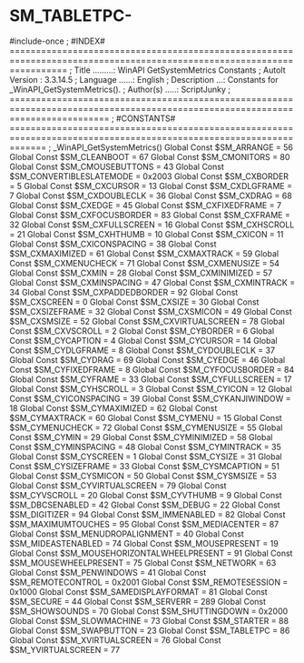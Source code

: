 # SM_TABLETPC-
#include-once  ; #INDEX# ======================================================================================================================= ; Title .........: WinAPI GetSystemMetrics Constants ; AutoIt Version : 3.3.14.5 ; Language ......: English ; Description ...: Constants for _WinAPI_GetSystemMetrics(). ; Author(s) .....: ScriptJunky ; ===============================================================================================================================  ; #CONSTANTS# =================================================================================================================== ; _WinAPI_GetSystemMetrics()  Global Const $SM_ARRANGE = 56 Global Const $SM_CLEANBOOT = 67 Global Const $SM_CMONITORS = 80 Global Const $SM_CMOUSEBUTTONS = 43 Global Const $SM_CONVERTIBLESLATEMODE = 0x2003 Global Const $SM_CXBORDER = 5 Global Const $SM_CXCURSOR = 13 Global Const $SM_CXDLGFRAME = 7 Global Const $SM_CXDOUBLECLK = 36 Global Const $SM_CXDRAG = 68 Global Const $SM_CXEDGE = 45 Global Const $SM_CXFIXEDFRAME = 7 Global Const $SM_CXFOCUSBORDER = 83 Global Const $SM_CXFRAME = 32 Global Const $SM_CXFULLSCREEN = 16 Global Const $SM_CXHSCROLL = 21 Global Const $SM_CXHTHUMB = 10 Global Const $SM_CXICON = 11 Global Const $SM_CXICONSPACING = 38 Global Const $SM_CXMAXIMIZED = 61 Global Const $SM_CXMAXTRACK = 59 Global Const $SM_CXMENUCHECK = 71 Global Const $SM_CXMENUSIZE = 54 Global Const $SM_CXMIN = 28 Global Const $SM_CXMINIMIZED = 57 Global Const $SM_CXMINSPACING = 47 Global Const $SM_CXMINTRACK = 34 Global Const $SM_CXPADDEDBORDER = 92 Global Const $SM_CXSCREEN = 0 Global Const $SM_CXSIZE = 30 Global Const $SM_CXSIZEFRAME = 32 Global Const $SM_CXSMICON = 49 Global Const $SM_CXSMSIZE = 52 Global Const $SM_CXVIRTUALSCREEN = 78 Global Const $SM_CXVSCROLL = 2 Global Const $SM_CYBORDER = 6 Global Const $SM_CYCAPTION = 4 Global Const $SM_CYCURSOR = 14 Global Const $SM_CYDLGFRAME = 8 Global Const $SM_CYDOUBLECLK = 37 Global Const $SM_CYDRAG = 69 Global Const $SM_CYEDGE = 46 Global Const $SM_CYFIXEDFRAME = 8 Global Const $SM_CYFOCUSBORDER = 84 Global Const $SM_CYFRAME = 33 Global Const $SM_CYFULLSCREEN = 17 Global Const $SM_CYHSCROLL = 3 Global Const $SM_CYICON = 12 Global Const $SM_CYICONSPACING = 39 Global Const $SM_CYKANJIWINDOW = 18 Global Const $SM_CYMAXIMIZED = 62 Global Const $SM_CYMAXTRACK = 60 Global Const $SM_CYMENU = 15 Global Const $SM_CYMENUCHECK = 72 Global Const $SM_CYMENUSIZE = 55 Global Const $SM_CYMIN = 29 Global Const $SM_CYMINIMIZED = 58 Global Const $SM_CYMINSPACING = 48 Global Const $SM_CYMINTRACK = 35 Global Const $SM_CYSCREEN = 1 Global Const $SM_CYSIZE = 31 Global Const $SM_CYSIZEFRAME = 33 Global Const $SM_CYSMCAPTION = 51 Global Const $SM_CYSMICON = 50 Global Const $SM_CYSMSIZE = 53 Global Const $SM_CYVIRTUALSCREEN = 79 Global Const $SM_CYVSCROLL = 20 Global Const $SM_CYVTHUMB = 9 Global Const $SM_DBCSENABLED = 42 Global Const $SM_DEBUG = 22 Global Const $SM_DIGITIZER = 94 Global Const $SM_IMMENABLED = 82 Global Const $SM_MAXIMUMTOUCHES = 95 Global Const $SM_MEDIACENTER = 87 Global Const $SM_MENUDROPALIGNMENT = 40 Global Const $SM_MIDEASTENABLED = 74 Global Const $SM_MOUSEPRESENT = 19 Global Const $SM_MOUSEHORIZONTALWHEELPRESENT = 91 Global Const $SM_MOUSEWHEELPRESENT = 75 Global Const $SM_NETWORK = 63 Global Const $SM_PENWINDOWS = 41 Global Const $SM_REMOTECONTROL = 0x2001 Global Const $SM_REMOTESESSION = 0x1000 Global Const $SM_SAMEDISPLAYFORMAT = 81 Global Const $SM_SECURE = 44 Global Const $SM_SERVERR = 289 Global Const $SM_SHOWSOUNDS = 70 Global Const $SM_SHUTTINGDOWN = 0x2000 Global Const $SM_SLOWMACHINE = 73 Global Const $SM_STARTER = 88 Global Const $SM_SWAPBUTTON = 23 Global Const $SM_TABLETPC = 86 Global Const $SM_XVIRTUALSCREEN = 76 Global Const $SM_YVIRTUALSCREEN = 77
